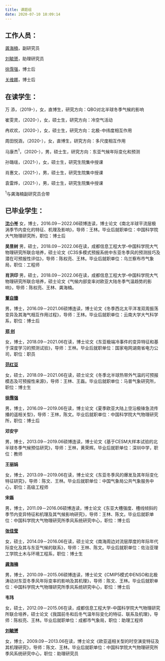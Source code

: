 ```yaml
---
title: 课题组
date: 2020-07-10 18:09:14
---
```


## **工作人员：**

[龚海楠](https://www.researchgate.net/profile/Hainan_Gong)，副研究员

[刘毓赟](https://www.researchgate.net/profile/Yuyun_Liu)，助理研究员

[徐霈强](https://px212.github.io/px212/)，博士后

[关维娜](https://www.researchgate.net/profile/Weina-Guan)，博士后


## **在读学生：**

万  添，（2019-），女，直博生，研究方向：QBO对北半球冬季气候的影响

崔雯灵，（2020-），女，硕士生，研究方向：冷空气活动

冉欢欢，（2020-），女，硕士生，研究方向：北极-中纬度相互作用

周田悦涵，（2020-），女，直博生，研究方向：多尺度相互作用

马康杰<sup>1</sup>，（2020-），男，硕士生，研究方向：东亚气候年际变化和预测

孙璐瑶，（2021-），女，硕士生，研究生院集中授课

肖惠文，（2021-），男，硕士生，研究生院集中授课

袁雷烨，（2021-），男，硕士生，研究生院集中授课

<sup>1</sup>与龚海楠副研究员合带

## **已毕业学生：**

**[沈小岑](https://www.researchgate.net/profile/Xiaocen_Shen)**
女，博士，2016.09－2022.06硕博连读，博士论文《南北半球平流层极涡季节内变化的特征、机理及影响》，导师：王林。毕业后就职单位：中国科学院大气物理研究所，职位：博士后

**吴昱树**
男，硕士，2018.09－2022.06在读，成都信息工程大学-中国科学院大气物理研究所联合培养，硕士论文《C3S多模式预报系统中东亚冬季风的预测技巧及潜在可预报性评估》，导师：陈权亮、王林。毕业后就职单位：乌兰察布市气象局，职位：工程师

**肖洪印**
男，硕士，2018.09－2022.06在读，成都信息工程大学-中国科学院大气物理研究所联合培养，硕士论文《气候内部变率对欧亚大陆冬季气温趋势的影响》，导师：陈权亮、王林、龚海楠。

**[董自臻](https://www.researchgate.net/profile/Dong_Zizhen)**

男，博士，2016.09－2021.06硕博连读，博士论文《冬季西北太平洋准双周振荡变异及其海气相互作用过程》，导师：王林。毕业后就职单位：云南大学大气科学系，职位：博士后

**[郑  创](https://www.researchgate.net/profile/Chuang_Zheng2)**

女，博士，2018.09－2021.06在读，博士论文《东亚极端冷事件的变异特征和基于深度学习的预测试验》，导师：王林。毕业后就职单位：国家电网湖南省电力公司，职位：职员

**[范红豆](https://www.researchgate.net/profile/Hongdou_Fan)**

女，硕士，2018.09－2021.06在读，硕士论文《冬季北半球热带外气温的可预报模态及可预报性来源》，导师：王林、王磊。毕业后就职单位：马普气象研究所，职位：博士生

**[徐霈强](https://px212.github.io/px212/)**

男，博士，2016.09－2019.06在读，博士论文《夏季欧亚大陆上空沿极锋急流传播的遥相关型》，导师：王林，陈文。毕业后就职单位：中国科学院大气物理研究所，职位：博士后

**邓安宇**

男，博士，2013.09－2019.06硕博连读，博士论文《基于CESM大样本试验的北半球冬季气候预估研究》，导师：王林，黄荣辉。毕业后就职单位：深圳中学，职位：教师

**王丽娟**

女，博士，2013.09－2019.06在读，博士论文《东亚冬季风的爆发及其年际变化特征研究》，导师：陈文、王林。毕业后就职单位：中国气象局公共气象服务中心，职位：高级工程师

**宋磊**

男，博士，2011.09－2016.06硕博连读，博士论文《东亚大槽强度、槽线倾斜的季节内变异特征和机理及其气候影响研究》，导师：王林、陈文。毕业后就职单位：中国科学院大气物理研究所季风系统研究中心，职位：博士后

**[张佳莹](https://www.researchgate.net/profile/Jiaying-Zhang-2)**

女，硕士，2014.09－2016.06在读，硕士论文《南海周边对流层厚度的年际年代际变化及其与东亚气候的联系》，导师：王林、陈文。毕业后就职单位：佐治亚理工学院土木与环境工程系，职位：博士生

**[龚海楠](https://www.researchgate.net/profile/Hainan_Gong)**

男，博士，2010.09－2015.06硕博连读，博士论文《CMIP5模式中ENSO和北极涛动对东亚冬季风年际变率的影响及其机理》，导师：陈文、王林。毕业后就职单位：中国科学院大气物理研究所季风系统研究中心，职位：博士后

**韦玮**

女，硕士，2012.09－2015.06在读，成都信息工程大学-中国科学院大气物理研究所联合培养，硕士论文《我国前冬和后冬气温年际变化的特征、联系及机理》，导师：陈权亮、王林。毕业后就职单位：成都市气象局，职位：助理工程师

**[刘毓赟](https://www.researchgate.net/profile/Yuyun_Liu)**

女，博士，2009.09－2013.06在读，博士论文《欧亚遥相关型的时空演变特征及其机理研究》，导师：陈文、王林。毕业后就职单位：中国科学院大气物理研究所季风系统研究中心，职位：助理研究员
